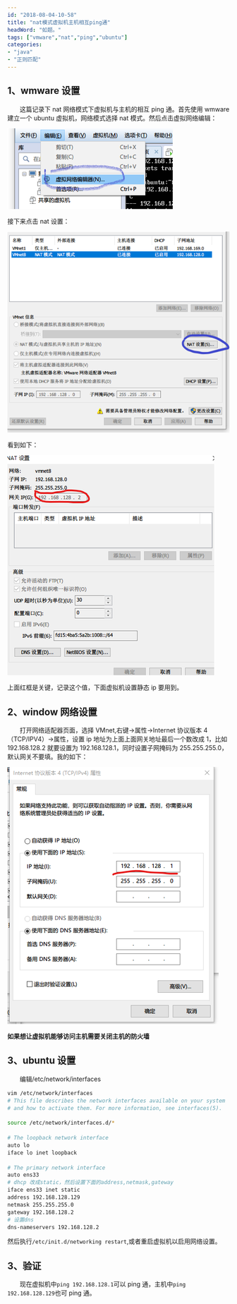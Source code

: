 ```yaml
---
id: "2018-08-04-10-58"
title: "nat模式虚拟机主机相互ping通"
headWord: "如题。"
tags: ["vmware","nat","ping","ubuntu"]
categories: 
- "java"
- "正则匹配"
---
```


## 1、wmware 设置

&emsp;&emsp;这篇记录下 nat 网络模式下虚拟机与主机的相互 ping 通。首先使用 wmware 建立一个 ubuntu 虚拟机，网络模式选择 nat 模式。然后点击虚拟网络编辑：

![虚拟机网络编辑](https://raw.githubusercontent.com/FleyX/files/master/blogImg/%E7%BD%91%E7%BB%9C/20190107102915.png)

接下来点击 nat 设置：

![nat设置](https://raw.githubusercontent.com/FleyX/files/master/blogImg/%E7%BD%91%E7%BB%9C/20190107102934.png)

看到如下：

![pic](https://raw.githubusercontent.com/FleyX/files/master/blogImg/%E7%BD%91%E7%BB%9C/20190107102951.png)

上面红框是关键，记录这个值，下面虚拟机设置静态 ip 要用到。

## 2、window 网络设置

&emsp;&emsp;打开网络适配器页面，选择 VMnet,右键->属性->Internet 协议版本 4（TCP/IPV4）->属性，设置 ip 地址为上面上面网关地址最后一个数改成 1，比如 192.168.128.2 就要设置为 192.168.128.1，同时设置子网掩码为 255.255.255.0，默认网关不要填。我的如下：

![pic4](https://raw.githubusercontent.com/FleyX/files/master/blogImg/%E7%BD%91%E7%BB%9C/20190107103024.png)

**如果想让虚拟机能够访问主机需要关闭主机的防火墙**

## 3、ubuntu 设置

&emsp;&emsp;编辑/etc/network/interfaces

```bash
vim /etc/network/interfaces
# This file describes the network interfaces available on your system
# and how to activate them. For more information, see interfaces(5).

source /etc/network/interfaces.d/*

# The loopback network interface
auto lo
iface lo inet loopback

# The primary network interface
auto ens33
# dhcp 改成static，然后设置下面的address,netmask,gateway
iface ens33 inet static
address 192.168.128.129
netmask 255.255.255.0
gateway 192.168.128.2
# 设置dns
dns-nameservers 192.168.128.2


```

然后执行`/etc/init.d/networking restart`,或者重启虚拟机以启用网络设置。

## 3、验证

&emsp;&emsp;现在虚拟机中`ping 192.168.128.1`可以 ping 通，主机中`ping 192.168.128.129`也可 ping 通。
